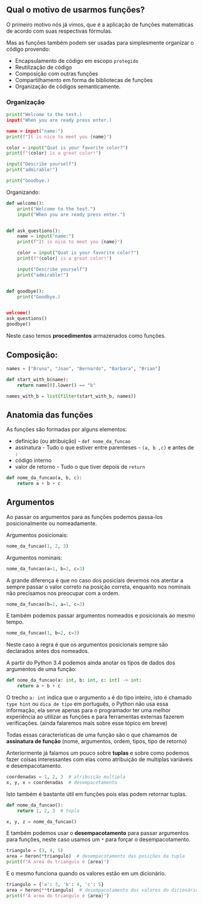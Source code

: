 ## Qual o motivo de usarmos funções?

O primeiro motivo nós já vimos, que é a aplicação de funções matemáticas de acordo com suas respectivas fórmulas.

Mas as funções também podem ser usadas para simplesmente organizar o código provendo:

- Encapsulamento de código em escopo `protegido`
- Reutilização de código
- Composição com outras funções
- Compartilhamento em forma de bibliotecas de funções
- Organização de códigos semanticamente.

### Organização

```py
print("Welcome to the test.)
input("When you are ready press enter.)

name = input("name:")
print(f"It is nice to meet you {name}")

color = input("Quat is your favorite color?")
print(f"{color} is a great color!")

input("Describe yourself")
print("admirable!")

print("Goodbye.)
```

Organizando:

```py
def welcome():
    print("Welcome to the test.")
    input("When you are ready press enter.")


def ask_questions():
    name = input("name:")
    print(f"It is nice to meet you {name}")

    color = input("Quat is your favorite color?")
    print(f"{color} is a great color!")

    input("Describe yourself")
    print("admirable!")


def goodbye():
    print("Goodbye.)


welcome()
ask_questions()
goodbye()
```

Neste caso temos **procedimentos** armazenados como funções.

## Composição:

```py
names = ["Bruno", "Joao", "Bernardo", "Barbara", "Brian"]

def start_with_b(name):
    return name[0].lower() == "b"

names_with_b = list(filter(start_with_b, names))
```

## Anatomia das funções

As funções são formadas por alguns elementos:

- definição (ou atribuição) - `def nome_da_funcao`
- assinatura - Tudo o que estiver entre parenteses - `(a, b ,c)` e antes de `:`
- código interno
- valor de retorno - Tudo o que tiver depois de `return`

```python
def nome_da_funcao(a, b, c):
    return a + b + c
```

## Argumentos

Ao passar os argumentos para as funções podemos passa-los posicionalmente ou nomeadamente.

Argumentos posicionais:

```python
nome_da_funcao(1, 2, 3)
```

Argumentos nominais:

```python
nome_da_funcao(a=1, b=2, c=3)
```

A grande diferença é que no caso dos posiciais devemos nos atentar a sempre passar o valor correto na posição correta, enquanto nos nominais não precisamos nos preocupar com a ordem.

```python
nome_da_funcao(b=2, a=1, c=3)
```

E também podemos passar argumentos nomeados e posicionais ao mesmo tempo.

```python
nome_da_funcao(1, b=2, c=3)
```

Neste caso a regra é que os argumentos posicionais sempre são declarados antes dos nomeados.

A partir do Python 3.4 podemos ainda anotar os tipos de dados dos argumentos de uma função:

```python
def nome_da_funcao(a: int, b: int, c: int) -> int:
    return a + b + c
```

O trecho `a: int` indica que o argumento `a` é do tipo inteiro,
isto é chamado `type hint` ou `dica de tipo` em português, o Python não usa essa informação, ela serve apenas para o programador ter uma melhor experiência ao utilizar as funções e para ferramentas externas fazerem verificações. (ainda falaremos mais sobre esse tópico em breve)

Todas essas caracteristicas de uma função são o que chamamos de **assinatura de função** (nome, argumentos, ordem, tipos, tipo de retorno)

Anteriormente já falamos um pouco sobre **tuplas** e sobre como podemos fazer coisas interessantes com elas como atribuição de multiplas variáveis e desempacotamento.

```python
coordenadas = 1, 2, 3  # atribuição multipla
x, y, x = coordenadas  # desempacotamento
```

Isto também é bastante útil em funções pois elas podem retornar tuplas.

```python
def nome_da_funcao():
    return 1, 2, 3  # tupla

x, y, z = nome_da_funcao()
```

E também podemos usar o **desempacotamento** para passar argumentos para funções, neste caso usamos um `*` para forçar o desempacotamento.

```python
triangulo = (3, 4, 5)
area = heron(*triangulo)  # desempacotamento das posições da tupla
print(f"A area do triangulo é {area}")
```

E o mesmo funciona quando os valores estão em um dicionário.

```python
triangulo = {'a': 3, 'b': 4, 'c': 5}
area = heron(**triangulo)  # desempacotamento dos valores do dicionário
print(f"A area do triangulo é {area}")

```